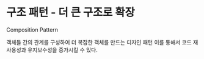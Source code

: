 # 구조 패턴 - 더 큰 구조로 확장

Composition Pattern

객체들 간의 관계를 구성하여 더 복잡한 객체를 만드는 디자인 패턴
이를 통해서 코드 재사용성과 유지보수성을 증가시킬 수 있다.
